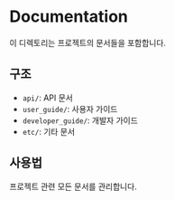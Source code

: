 # Documentation

이 디렉토리는 프로젝트의 문서들을 포함합니다.

## 구조
- `api/`: API 문서
- `user_guide/`: 사용자 가이드
- `developer_guide/`: 개발자 가이드
- `etc/`: 기타 문서

## 사용법
프로젝트 관련 모든 문서를 관리합니다. 